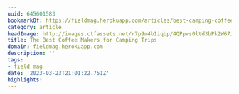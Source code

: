 ```yaml
---
uuid: 645601583
bookmarkOf: https://fieldmag.herokuapp.com/articles/best-camping-coffee-maker-guide
category: article
headImage: http://images.ctfassets.net/r7p9m4b1iqbp/4QPpws0ltd3bPk2W67i5gG/43af15b5e46450e4f1c72654e4b2ddc5/coffee-pots-miir-pourigami-lifestyle.jpg?w=1000
title: The Best Coffee Makers for Camping Trips
domain: fieldmag.herokuapp.com
description: ''
tags:
- field mag
date: '2023-03-23T21:01:22.751Z'
highlights:
---
```



